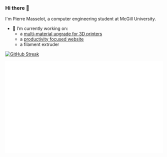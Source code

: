 ### Hi there 👋

I'm Pierre Masselot, a computer engineering student at McGill University.

- 🔭 I’m currently working on: 
   - a [multi-material upgrade for 3D printers](https://github.com/PierreMasselot1/Material-Switching-Unit)
   - a [productivity focused website](https://github.com/PierreMasselot1/Planit)
   - a filament extruder

[![GitHub Streak](https://streak-stats.demolab.com/?user=PierreMasselot1)](https://git.io/streak-stats)


![](https://github.com/PierreMasselot1/githubstats/blob/master/generated/overview.svg)
